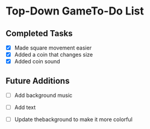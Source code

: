 # Top-Down GameTo-Do List

## Completed Tasks
- [x] Made square movement easier
- [x] Added a coin that changes size
- [x] Added coin sound

## Future Additions
- [ ] Add background music
- [ ] Add text
- [ ] Update thebackground to make it more colorful

